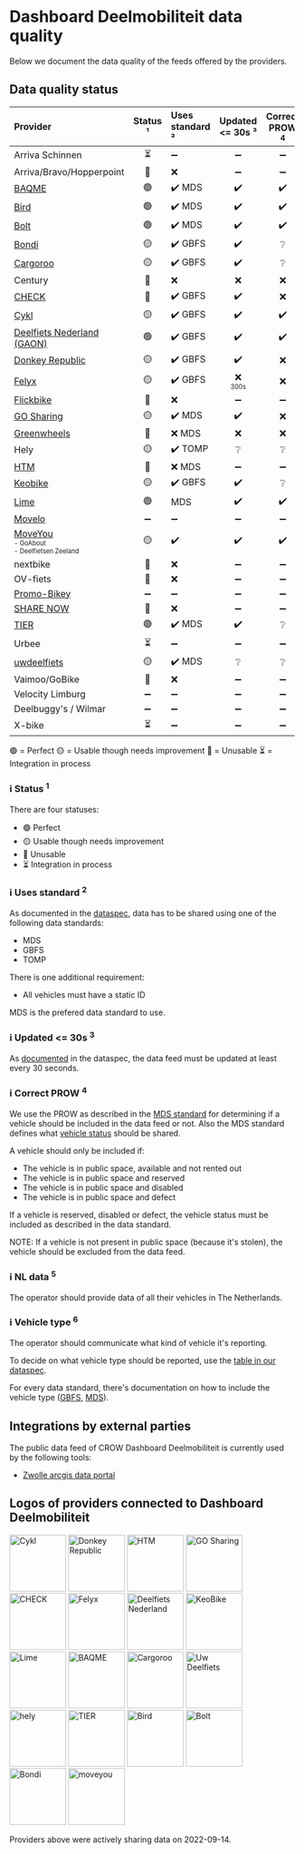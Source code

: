 # Dashboard Deelmobiliteit data quality

Below we document the data quality of the feeds offered by the providers.

## Data quality status

| **Provider**                                                                                                                  | **Status** ¹ | Uses standard ² | Updated <= 30s ³ | Correct PROW <sup>4</sup> | NL data <sup>5</sup> | Vehicle type <sup>6</sup> |
| :-----------                                                                                                                  | :--------:   | :------------   | :------------:   | :----------:       | :-----:                     | :----------:              |
| Arriva Schinnen                                                                                                               | ⏳           | ➖              | ➖                | ➖                 | ➖                         | ➖
| Arriva/Bravo/Hopperpoint                                                                                                      | 🔴           | ❌              | ➖                | ➖                 | ➖                         | ➖
| [BAQME](https://github.com/Stichting-CROW/dashboarddeelmobiliteit-datakwaliteit/blob/main/provider/BAQME.md)                  | 🟢           | :heavy_check_mark: MDS         | :heavy_check_mark:                | :heavy_check_mark:                 | :heavy_check_mark:                         | :heavy_check_mark:
| [Bird](https://github.com/Stichting-CROW/dashboarddeelmobiliteit-datakwaliteit/blob/main/provider/Bird.md)                    | 🟢           | :heavy_check_mark: MDS             | :heavy_check_mark:               | :heavy_check_mark:                  | :heavy_check_mark:                         | :heavy_check_mark:
| [Bolt](https://github.com/Stichting-CROW/dashboarddeelmobiliteit-datakwaliteit/blob/main/provider/Bolt.md)                    | 🟢           | :heavy_check_mark: MDS           | :heavy_check_mark:                | :heavy_check_mark:                 | :heavy_check_mark:                         | :heavy_check_mark:
| [Bondi](https://github.com/Stichting-CROW/dashboarddeelmobiliteit-datakwaliteit/blob/main/provider/Bondi.md)                  | 🟡           | :heavy_check_mark: GBFS           | :heavy_check_mark:                | ❔                 | :heavy_check_mark:                         | ❌
| [Cargoroo](https://github.com/Stichting-CROW/dashboarddeelmobiliteit-datakwaliteit/blob/main/provider/Cargoroo.md)            | 🟡           | :heavy_check_mark: GBFS | :heavy_check_mark: | ❔                 | :heavy_check_mark:                         | ❌
| Century      | 🔴           | ❌             | ❌              | ❌                           | ❌                 | ❌
| [CHECK](https://github.com/Stichting-CROW/dashboarddeelmobiliteit-datakwaliteit/blob/main/provider/CHECK.md)                  | 🔴           | :heavy_check_mark: GBFS | :heavy_check_mark: | ❌ | :heavy_check_mark:                         | ❌
| [Cykl](https://github.com/Stichting-CROW/dashboarddeelmobiliteit-datakwaliteit/blob/main/provider/Cykl.md)                    | 🟡           | :heavy_check_mark: GBFS | :heavy_check_mark: | :heavy_check_mark:                 | :heavy_check_mark:                         | ❌
| [Deelfiets Nederland (GAON)](https://github.com/Stichting-CROW/dashboarddeelmobiliteit-datakwaliteit/blob/main/provider/DeelfietsNederland.md) | 🟢 | :heavy_check_mark: GBFS | :heavy_check_mark: | :heavy_check_mark:                 | :heavy_check_mark:                         | :heavy_check_mark:
| [Donkey Republic](https://github.com/Stichting-CROW/dashboarddeelmobiliteit-datakwaliteit/blob/main/provider/DonkeyRepublic.md) | 🟡         | :heavy_check_mark: GBFS | :heavy_check_mark: | ❌                 | :heavy_check_mark:      | ❌
| [Felyx](https://github.com/Stichting-CROW/dashboarddeelmobiliteit-datakwaliteit/blob/main/provider/Felyx.md)                  | 🟡           | :heavy_check_mark: GBFS         | ❌<br><sub><sup>300s</sup></sub> | ❌  | :heavy_check_mark:                         | ❌
| [Flickbike](https://github.com/Stichting-CROW/dashboarddeelmobiliteit-datakwaliteit/blob/main/provider/Flickbike.md)          | 🔴           | ❌              | ➖                | ➖                 | ➖                         | ➖
| [GO Sharing](https://github.com/Stichting-CROW/dashboarddeelmobiliteit-datakwaliteit/blob/main/provider/GoSharing.md)         | 🟡           | :heavy_check_mark: MDS       | :heavy_check_mark:                | ❌          | :heavy_check_mark:                         | :heavy_check_mark:
| [Greenwheels](https://github.com/Stichting-CROW/dashboarddeelmobiliteit-datakwaliteit/blob/main/provider/Greenwheels.md)      | 🔴           | ❌ MDS             | ❌              | ❌                           | ❌                 | ❌
| Hely                                                                                                                          | 🟡           | :heavy_check_mark: TOMP         | ❔                | ❔                 | ❔                         | ❔
| [HTM](https://github.com/Stichting-CROW/dashboarddeelmobiliteit-datakwaliteit/blob/main/provider/HTM.md)                      | 🔴           | ❌ MDS         | ➖                | ➖                 | ➖                         | ➖
| [Keobike](https://github.com/Stichting-CROW/dashboarddeelmobiliteit-datakwaliteit/blob/main/provider/Keobike.md)              | 🟡           | :heavy_check_mark: GBFS         | :heavy_check_mark:                | ❔                 | :heavy_check_mark:                          | ❌
| [Lime](https://github.com/Stichting-CROW/dashboarddeelmobiliteit-datakwaliteit/blob/main/provider/Lime.md)                    | 🟢           | MDS | :heavy_check_mark: | :heavy_check_mark:   | :heavy_check_mark:                         | :heavy_check_mark:
| [Movelo](https://github.com/Stichting-CROW/dashboarddeelmobiliteit-datakwaliteit/blob/main/provider/Movelo.md)                | ➖           | ➖              | ➖                | ➖                 | ➖                         | ➖
| [MoveYou](https://github.com/Stichting-CROW/dashboarddeelmobiliteit-datakwaliteit/blob/main/provider/MoveYou.md)<br /><sub><sup>- GoAbout<br />- Deelfietsen Zeeland</sub></sup> | 🟡 | :heavy_check_mark: | :heavy_check_mark: | :heavy_check_mark:    | :heavy_check_mark:                         | ❌
| nextbike                                                                                                                      | 🔴           | ❌              | ➖                | ➖                 | ➖                         | ➖
| OV-fiets                                                                                                                      | 🔴           | ❌              | ➖                | ➖                 | ➖                         | ➖
| [Promo-Bikey](https://github.com/Stichting-CROW/dashboarddeelmobiliteit-datakwaliteit/blob/main/provider/Promo-Bikey.md)      | ➖           | ➖              | ➖                | ➖                 | ➖                         | ➖
| [SHARE NOW](https://github.com/Stichting-CROW/dashboarddeelmobiliteit-datakwaliteit/blob/main/provider/SHARENOW.md)           | 🔴           | ❌              | ➖                | ➖                 | ➖                         | ➖
| [TIER](https://github.com/Stichting-CROW/dashboarddeelmobiliteit-datakwaliteit/blob/main/provider/TIER.md)                    | 🟢           | :heavy_check_mark: MDS              | :heavy_check_mark: | ❔                         | :heavy_check_mark:                         | :heavy_check_mark:
| Urbee                                                                                                                         | ⏳           | ➖              | ➖                | ➖                 | ➖                         | ➖
| [uwdeelfiets](https://github.com/Stichting-CROW/dashboarddeelmobiliteit-datakwaliteit/blob/main/provider/uwdeelfiets.md)      | 🟡           | :heavy_check_mark: MDS | ❔         | ❔                 | ❌                         | ❌
| Vaimoo/GoBike                                                                                                                 | 🔴           | ❌              | ➖                | ➖                 | ➖                         | ➖
| Velocity Limburg                                                                                                              | ➖           | ➖              | ➖                | ➖                 | ➖                         | ➖
| Deelbuggy's / Wilmar                                                                                                           | ➖           | ➖              | ➖                | ➖                 | ➖                         | ➖
| X-bike                                                                                                                        | ⏳           | ➖              | ➖                | ➖                 | ➖                         | ➖

🟢 = Perfect
🟡 = Usable though needs improvement
🔴 = Unusable
⏳ = Integration in process

### ℹ️ Status <sup>1</sup>

There are four statuses:
- 🟢 Perfect
- 🟡 Usable though needs improvement
- 🔴 Unusable
- ⏳ Integration in process

### ℹ️ Uses standard <sup>2</sup>

As documented in the [dataspec](https://docs.crow.nl/deelfietsdashboard/hr-dataspec/), data has to be shared using one of the following data standards:

- MDS
- GBFS
- TOMP

There is one additional requirement:

- All vehicles must have a static ID

MDS is the prefered data standard to use.

### ℹ️ Updated <= 30s <sup>3</sup>

As [documented](https://docs.crow.nl/deelfietsdashboard/hr-dataspec/#general) in the dataspec, the data feed must be updated at least every 30 seconds.

### ℹ️ Correct PROW <sup>4</sup>

We use the PROW as described in the [MDS standard](https://github.com/openmobilityfoundation/mobility-data-specification/blob/main/provider/README.md#mobility-data-specification-provider) for determining if a vehicle should be included in the data feed or not. Also the MDS standard defines what [vehicle status](https://github.com/openmobilityfoundation/mobility-data-specification/blob/main/general-information.md#state-machine-diagram) should be shared.

A vehicle should only be included if:

- The vehicle is in public space, available and not rented out
- The vehicle is in public space and reserved
- The vehicle is in public space and disabled
- The vehicle is in public space and defect

If a vehicle is reserved, disabled or defect, the vehicle status must be included as described in the data standard.

NOTE: If a vehicle is not present in public space (because it's stolen), the vehicle should be excluded from the data feed.

### ℹ️ NL data <sup>5</sup>

The operator should provide data of all their vehicles in The Netherlands.

### ℹ️ Vehicle type <sup>6</sup>

The operator should communicate what kind of vehicle it's reporting. 

To decide on what vehicle type should be reported, use the [table in our dataspec](https://docs.crow.nl/deelfietsdashboard/hr-dataspec/#vehicle-types).

For every data standard, there's documentation on how to include the vehicle type ([GBFS](https://github.com/NABSA/gbfs/blob/master/gbfs.md#vehicle_typesjson-added-in-v21), [MDS](https://github.com/openmobilityfoundation/mobility-data-specification/blob/main/general-information.md#vehicle-types)).

## Integrations by external parties

The public data feed of CROW Dashboard Deelmobiliteit is currently used by the following tools:

- [Zwolle arcgis data portal](https://www.arcgis.com/home/item.html?id=ec6f32f71d1f413ebbcbc3bc6a0e1151)

## Logos of providers connected to Dashboard Deelmobiliteit

<img alt="Cykl" src="https://www.cykl.nl/img/cykl_word.png" width="100" />

<img alt="Donkey Republic" src="https://cdn.donkey.bike/wp-content/uploads/2016/04/16121255/New-logo-small.png" width="100" />

<img alt="HTM" src="https://www.htm.nl/typo3conf/ext/htm_template/Resources/Public/img/logo.svg" width="100" />

<img alt="GO Sharing" src="https://nl.go-sharing.com/app/uploads/2020/11/logo@2x.png" width="100" />

<img alt="CHECK" src="https://cdn.homerun.co/53887/check-wordmark-black4x-31571056630logo.png" width="100" />

<img alt="Felyx" src="https://cdn.felyx.com/uploads/2021/03/010720-Felyx-logo.png" width="100" />

<img alt="Deelfiets Nederland" src="https://www.deelfietsnederland.nl/wp-content/uploads/2019/11/HL2mPwHA-300x236.png" width="100" />

<img alt="KeoBike" src="https://www.keobike.nl/App_Themes/Syntus/img/logo-keobike.png" width="100" />

<img alt="Lime" src="https://upload.wikimedia.org/wikipedia/commons/thumb/0/04/Lime_Logos-wiki-01.svg/2560px-Lime_Logos-wiki-01.svg.png" width="100" />

<img alt="BAQME" src="https://www.baqme.com/wp-content/uploads/2021/01/BAQME_Logo_Black@3x-1.png" width="100" />

<img alt="Cargoroo" src="https://cargoroo.nl/wp-content/uploads/2021/11/Cargoroo-web-logo-1.png" width="100" />

<img alt="Uw Deelfiets" src="https://www.uwdeelfiets.nl/wp-content/uploads/2021/06/uw-deelfiets-2021-logo-2.svg" width="100" />

<img alt="hely" src="https://hely.com/static/images/hely-logo.svg" width="100" />

<img alt="TIER" src="https://upload.wikimedia.org/wikipedia/commons/thumb/3/32/TIER_Mobility_Logo_%28blau%2C_2021%29.svg/512px-TIER_Mobility_Logo_%28blau%2C_2021%29.svg.png" width="100" />

<img alt="Bird" src="https://mms.businesswire.com/media/20220125005267/en/1308263/5/Bird_Logo_Lockup_ko.jpg" width="100" />

<img alt="Bolt" src="https://upload.wikimedia.org/wikipedia/commons/thumb/1/17/Bolt_logo.png/1200px-Bolt_logo.png?20190831113556" width="100" />

<img alt="Bondi" src="https://upload.wikimedia.org/wikipedia/commons/d/dd/Bondi.city_logo.png" width="100" />

<img alt="moveyou" src="https://moveyou.com/wp-content/themes/moveyou/assets/gfx/brand-large.svg" width="100" />

Providers above were actively sharing data on 2022-09-14.
